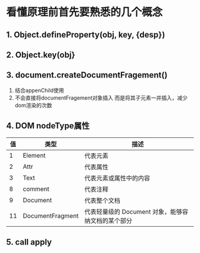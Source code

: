# 看懂原理前首先要熟悉的几个概念

## 1. Object.defineProperty(obj, key, {desp})


## 2. Object.key(obj}


## 3. document.createDocumentFragement()

  1. 结合appenChild使用
  2. 不会直接将documentFragement对象插入 而是将其子元素一并插入，减少dom渲染的次数


## 4. DOM nodeType属性

|值|类型|描述
|---|---|---|
|1|Element|代表元素|
|2|Attr|代表属性|
|3|Text|代表元素或属性中的内容|
|8|comment| 代表注释|
|9|Document|代表整个文档|
|11|DocumentFragment|代表轻量级的 Document 对象，能够容纳文档的某个部分|

## 5. call apply